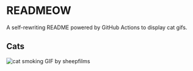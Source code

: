 # READMEOW

A self-rewriting README powered by GitHub Actions to display cat gifs.

## Cats

![cat smoking GIF by sheepfilms](https://media2.giphy.com/media/l0ExdMHUDKteztyfe/200.gif?cid=9acd02daqao3y4yjpvrkw0y31avul2aacmem0kaxkewt8alc&ep=v1_gifs_search&rid=200.gif&ct=g)
